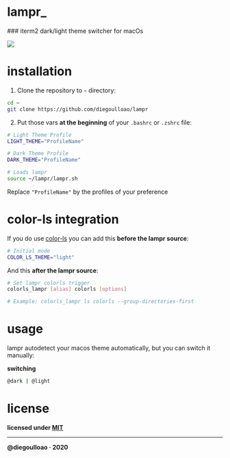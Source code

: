 # lampr_
### iterm2 dark/light theme switcher for macOs

<p align="left">
    <img src="https://media.giphy.com/media/K5VTRxqehgkNVKCJv5/source.gif" />
</p>

# installation
1. Clone the repository to `~` directory:
```sh
cd ~
git clone https://github.com/diegoulloao/lampr
```

2. Put those vars **at the beginning** of your `.bashrc` or `.zshrc` file:

```sh
# Light Theme Profile
LIGHT_THEME="ProfileName"

# Dark Theme Profile
DARK_THEME="ProfileName"

# Loads lampr
source ~/lampr/lampr.sh
```

Replace `"ProfileName"` by the profiles of your preference

# color-ls integration
If you do use [color-ls](https://github.com/athityakumar/colorls) you can add this **before the lampr source**:

```sh
# Initial mode
COLOR_LS_THEME="light"
```

And this **after the lampr source**:

```sh
# Set lampr colorls trigger
colorls_lampr [alias] colorls [options]

# Example: colorls_lampr ls colorls --group-directories-first
```

# usage
lampr autodetect your macos theme automatically, but you can switch it manually:

**switching**
```sh
@dark | @light
```

# license
**licensed under [MIT](https://github.com/diegoulloao/lampr/blob/master/LICENSE)**

---
**@diegoulloao · 2020**
